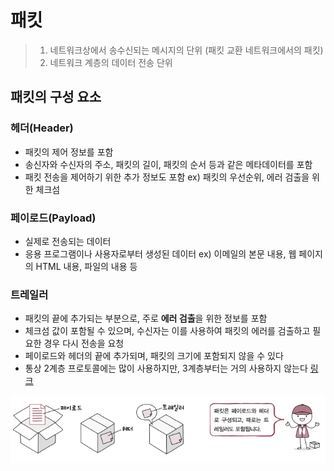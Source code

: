 # 패킷

> 1.  네트워크상에서 송수신되는 메시지의 단위 (패킷 교환 네트워크에서의 패킷)
> 2.  네트워크 계층의 데이터 전송 단위

## 패킷의 구성 요소

### 헤더(Header)

- 패킷의 제어 정보를 포함
- 송신자와 수신자의 주소, 패킷의 길이, 패킷의 순서 등과 같은 메타데이터를 포함
- 패킷 전송을 제어하기 위한 추가 정보도 포함
  ex) 패킷의 우선순위, 에러 검출을 위한 체크섬

### 페이로드(Payload)

- 실제로 전송되는 데이터
- 응용 프로그램이나 사용자로부터 생성된 데이터
  ex) 이메일의 본문 내용, 웹 페이지의 HTML 내용, 파일의 내용 등

### 트레일러

- 패킷의 끝에 추가되는 부분으로, 주로 **에러 검출**을 위한 정보를 포함
- 체크섬 값이 포함될 수 있으며, 수신자는 이를 사용하여 패킷의 에러를 검출하고 필요한 경우 다시 전송을 요청
- 페이로드와 헤더의 끝에 추가되며, 패킷의 크기에 포함되지 않을 수 있다
- 통상 2계층 프로토콜에는 많이 사용하지만, 3계층부터는 거의 사용하지 않는다 [링크](http://www.ktword.co.kr/test/view/view.php?m_temp1=894&id=278)

![Pasted image 20240504235833.png](../img/Pasted%20image%2020240504235833.png)
